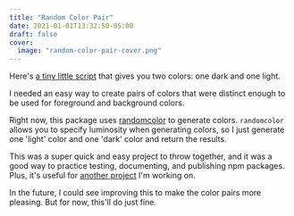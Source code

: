 ```yaml
---
title: "Random Color Pair"
date: 2021-01-01T13:32:50-05:00
draft: false
cover:
  image: "random-color-pair-cover.png"
---
```


Here's [a tiny little script][0] that gives you two colors: one dark and one light.

I needed an easy way to create pairs of colors that were distinct enough to be used for foreground and background colors.

Right now, this package uses [randomcolor][1] to generate colors. `randomcolor` allows you to specify luminosity when generating colors, so I just generate one 'light' color and one 'dark' color and return the results.

This was a super quick and easy project to throw together, and it was a good way to practice testing, documenting, and publishing npm packages. Plus, it's useful for [another project][2] I'm working on.

In the future, I could see improving this to make the color pairs more pleasing. But for now, this'll do just fine.

[0]: https://www.npmjs.com/package/random-color-pair "random-color-pair"
[1]: https://www.npmjs.com/package/randomcolor "randomcolor"
[2]: https://github.com/benrosen/random-game-ideas "random-game-ideas"
